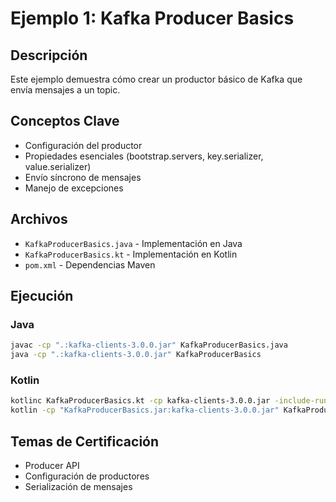 # Ejemplo 1: Kafka Producer Basics

## Descripción
Este ejemplo demuestra cómo crear un productor básico de Kafka que envía mensajes a un topic.

## Conceptos Clave
- Configuración del productor
- Propiedades esenciales (bootstrap.servers, key.serializer, value.serializer)
- Envío síncrono de mensajes
- Manejo de excepciones

## Archivos
- `KafkaProducerBasics.java` - Implementación en Java
- `KafkaProducerBasics.kt` - Implementación en Kotlin
- `pom.xml` - Dependencias Maven

## Ejecución

### Java
```bash
javac -cp ".:kafka-clients-3.0.0.jar" KafkaProducerBasics.java
java -cp ".:kafka-clients-3.0.0.jar" KafkaProducerBasics
```

### Kotlin
```bash
kotlinc KafkaProducerBasics.kt -cp kafka-clients-3.0.0.jar -include-runtime -d KafkaProducerBasics.jar
kotlin -cp "KafkaProducerBasics.jar:kafka-clients-3.0.0.jar" KafkaProducerBasicsKt
```

## Temas de Certificación
- Producer API
- Configuración de productores
- Serialización de mensajes
